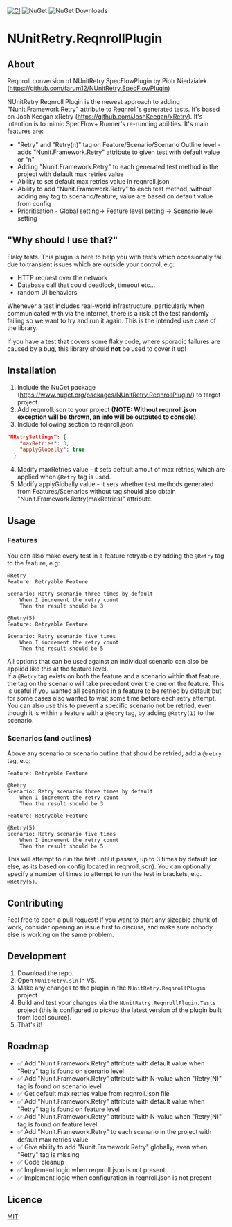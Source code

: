 [![CI](https://github.com/chrisbillson/NUnitRetry.ReqnrollPlugin/actions/workflows/build.yml/badge.svg?branch=master)](https://github.com/chrisbillson/NUnitRetry.ReqnrollPlugin/actions/workflows/build.yml)
![NuGet](https://img.shields.io/nuget/v/NUnitRetry.ReqnrollPlugin.svg)
![NuGet Downloads](https://img.shields.io/nuget/dt/NUnitRetry.ReqnrollPlugin.svg)

# NUnitRetry.ReqnrollPlugin
## About

Reqnroll conversion of NUnitRetry.SpecFlowPlugin by Piotr Niedzialek (https://github.com/farum12/NUnitRetry.SpecFlowPlugin)

NUnitRetry Reqnroll Plugin is the newest approach to adding "Nunit.Framework.Retry" attribute to Reqnroll's generated tests. It's based on Josh Keegan xRetry (https://github.com/JoshKeegan/xRetry). It's intention is to mimic SpecFlow+ Runner's re-running abilities. It's main features are:
* "Retry" and "Retry(n)" tag on Feature/Scenario/Scenario Outline level - adds "Nunit.Framework.Retry" attribute to given test with default value or "n"
* Adding "Nunit.Framework.Retry" to each generated test method in the project with default max retries value
* Ability to set default max retries value in reqnroll.json
* Ability to add "Nunit.Framework.Retry" to each test method, without adding any tag to scenario/feature; value are based on default value from config
* Prioritisation - Global setting-> Feature level setting -> Scenario level setting

## "Why should I use that?"

Flaky tests. 
This plugin is here to help you with tests which occasionally fail due to transient issues which are outside your control, e.g:
 - HTTP request over the network
 - Database call that could deadlock, timeout etc...
 - random UI behaviors

Whenever a test includes real-world infrastructure, particularly when communicated with via the internet, there is a risk of the test randomly failing so we want to try and run it again.  This is the intended use case of the library.  

If you have a test that covers some flaky code, where sporadic failures are caused by a bug, this library should **not** be used to cover it up!

## Installation 
1. Include the NuGet package (https://www.nuget.org/packages/NUnitRetry.ReqnrollPlugin/) to target project.
2. Add reqnroll.json to your project **(NOTE: Without reqnroll.json exception will be thrown, an info will be outputed to console)**.
3. Include following section to reqnroll.json:
```json
"NRetrySettings": {
    "maxRetries": 3,
    "applyGlobally": true
  }
```
4. Modify maxRetries value - it sets default amout of max retries, which are applied when `@Retry` tag is used.
5. Modify applyGlobally value - it sets whether test methods generated from Features/Scenarios without tag should also obtain "Nunit.Framework.Retry(maxRetries)" attribute.

## Usage

### Features
You can also make every test in a feature retryable by adding the `@Retry` tag to the feature, e.g:
```gherkin
@Retry
Feature: Retryable Feature

Scenario: Retry scenario three times by default
	When I increment the retry count
	Then the result should be 3
```

```gherkin
@Retry(5)
Feature: Retryable Feature

Scenario: Retry scenario five times
	When I increment the retry count
	Then the result should be 5
```

All options that can be used against an individual scenario can also be applied like this at the feature level.  
If a `@Retry` tag exists on both the feature and a scenario within that feature, the tag on the scenario will take
precedent over the one on the feature. This is useful if you wanted all scenarios in a feature to be retried 
by default but for some cases also wanted to wait some time before each retry attempt. You can also use this to prevent a specific scenario not be retried, even though it is within a feature with a `@Retry` tag, by adding `@Retry(1)` to the scenario.

### Scenarios (and outlines)
Above any scenario or scenario outline that should be retried, add a `@retry` tag, e.g:
```gherkin
Feature: Retryable Feature

@Retry
Scenario: Retry scenario three times by default
	When I increment the retry count
	Then the result should be 3
```

```gherkin
Feature: Retryable Feature

@Retry(5)
Scenario: Retry scenario five times
	When I increment the retry count
	Then the result should be 5
```
This will attempt to run the test until it passes, up to 3 times by default (or else, as its based on config located in reqnroll.json). 
You can optionally specify a number of times to attempt to run the test in brackets, e.g. `@Retry(5)`.  




## Contributing
Feel free to open a pull request! If you want to start any sizeable chunk of work, consider 
opening an issue first to discuss, and make sure nobody else is working on the same problem.  

## Development

1. Download the repo.
2. Open `NUnitRetry.sln` in VS.
3. Make any changes to the plugin in the `NUnitRetry.ReqnrollPlugin` project
4. Build and test your changes via the `NUnitRetry.ReqnrollPlugin.Tests` project (this is configured to pickup the latest version of the plugin built from local source).
5. That's it!

## Roadmap

- ✅ Add "Nunit.Framework.Retry" attribute with default value when "Retry" tag is found on scenario level
- ✅ Add "Nunit.Framework.Retry" attribute with N-value when "Retry(N)" tag is found on scenario level
- ✅ Get default max retries value from reqnroll.json file
- ✅ Add "Nunit.Framework.Retry" attribute with default value when "Retry" tag is found on feature level
- ✅ Add "Nunit.Framework.Retry" attribute with N-value when "Retry(N)" tag is found on feature level
- ✅ Add "Nunit.Framework.Retry" to each scenario in the project with default max retries value
- ✅ Give ability to add "Nunit.Framework.Retry" globally, even when "Retry" tag is missing
- ✅ Code cleanup
- ✅ Implement logic when reqnroll.json is not present
- ✅ Implement logic when configuration in reqnroll.json is not present

## Licence
[MIT](LICENSE)
